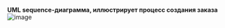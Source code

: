 **UML sequence-диаграмма, иллюстрирует процесс создания заказа**
![image](https://github.com/cyberlizka/-/assets/164761247/04c50868-bc59-4f5c-80f8-1ae264b95426)


